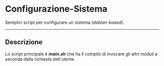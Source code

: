 # Configurazione-Sistema

Semplici script per configurare un sistema (*debian-based*).

------

## Descrizione
Lo script principale è **_main.sh_** che ha il compito di invocare gli altri moduli a seconda della richiesta dell'utente.

